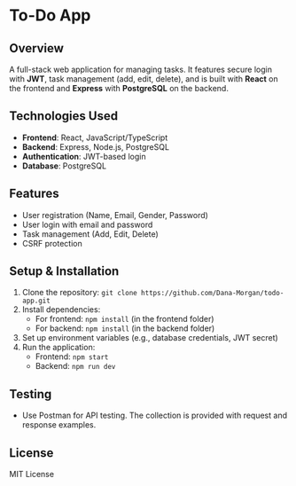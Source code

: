 # To-Do App

## Overview
A full-stack web application for managing tasks. It features secure login with **JWT**, task management (add, edit, delete), and is built with **React** on the frontend and **Express** with **PostgreSQL** on the backend.

## Technologies Used
- **Frontend**: React, JavaScript/TypeScript
- **Backend**: Express, Node.js, PostgreSQL
- **Authentication**: JWT-based login
- **Database**: PostgreSQL

## Features
- User registration (Name, Email, Gender, Password)
- User login with email and password
- Task management (Add, Edit, Delete)
- CSRF protection

## Setup & Installation
1. Clone the repository: `git clone https://github.com/Dana-Morgan/todo-app.git`
2. Install dependencies:
   - For frontend: `npm install` (in the frontend folder)
   - For backend: `npm install` (in the backend folder)
3. Set up environment variables (e.g., database credentials, JWT secret)
4. Run the application:
   - Frontend: `npm start`
   - Backend: `npm run dev`

## Testing
- Use Postman for API testing. The collection is provided with request and response examples.

## License
MIT License
